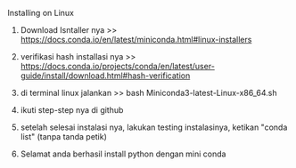 Installing on Linux

1. Download Isntaller nya >> https://docs.conda.io/en/latest/miniconda.html#linux-installers

2. verifikasi hash installasi nya >> https://docs.conda.io/projects/conda/en/latest/user-guide/install/download.html#hash-verification

3. di terminal linux jalankan >> bash Miniconda3-latest-Linux-x86_64.sh

4. ikuti step-step nya di github

5. setelah selesai instalasi nya, lakukan testing instalasinya, ketikan
"conda list" (tanpa tanda petik)

6. Selamat anda berhasil install python dengan mini conda

